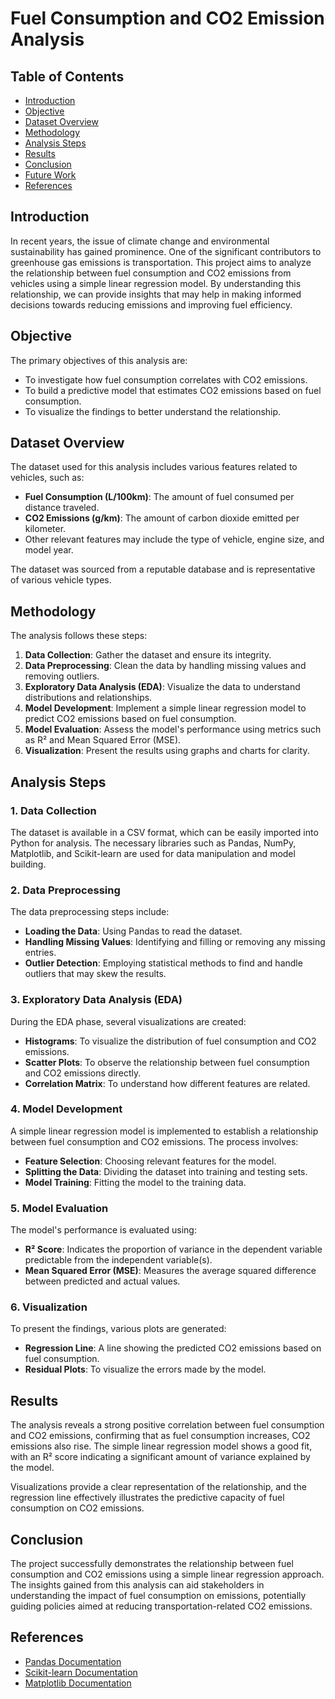 # Fuel Consumption and CO2 Emission Analysis

## Table of Contents
- [Introduction](#introduction)
- [Objective](#objective)
- [Dataset Overview](#dataset-overview)
- [Methodology](#methodology)
- [Analysis Steps](#analysis-steps)
- [Results](#results)
- [Conclusion](#conclusion)
- [Future Work](#future-work)
- [References](#references)

## Introduction

In recent years, the issue of climate change and environmental sustainability has gained prominence. One of the significant contributors to greenhouse gas emissions is transportation. This project aims to analyze the relationship between fuel consumption and CO2 emissions from vehicles using a simple linear regression model. By understanding this relationship, we can provide insights that may help in making informed decisions towards reducing emissions and improving fuel efficiency.

## Objective

The primary objectives of this analysis are:
- To investigate how fuel consumption correlates with CO2 emissions.
- To build a predictive model that estimates CO2 emissions based on fuel consumption.
- To visualize the findings to better understand the relationship.

## Dataset Overview

The dataset used for this analysis includes various features related to vehicles, such as:
- **Fuel Consumption (L/100km)**: The amount of fuel consumed per distance traveled.
- **CO2 Emissions (g/km)**: The amount of carbon dioxide emitted per kilometer.
- Other relevant features may include the type of vehicle, engine size, and model year.

The dataset was sourced from a reputable database and is representative of various vehicle types.

## Methodology

The analysis follows these steps:
1. **Data Collection**: Gather the dataset and ensure its integrity.
2. **Data Preprocessing**: Clean the data by handling missing values and removing outliers.
3. **Exploratory Data Analysis (EDA)**: Visualize the data to understand distributions and relationships.
4. **Model Development**: Implement a simple linear regression model to predict CO2 emissions based on fuel consumption.
5. **Model Evaluation**: Assess the model's performance using metrics such as R² and Mean Squared Error (MSE).
6. **Visualization**: Present the results using graphs and charts for clarity.

## Analysis Steps

### 1. Data Collection

The dataset is available in a CSV format, which can be easily imported into Python for analysis. The necessary libraries such as Pandas, NumPy, Matplotlib, and Scikit-learn are used for data manipulation and model building.

### 2. Data Preprocessing

The data preprocessing steps include:
- **Loading the Data**: Using Pandas to read the dataset.
- **Handling Missing Values**: Identifying and filling or removing any missing entries.
- **Outlier Detection**: Employing statistical methods to find and handle outliers that may skew the results.

### 3. Exploratory Data Analysis (EDA)

During the EDA phase, several visualizations are created:
- **Histograms**: To visualize the distribution of fuel consumption and CO2 emissions.
- **Scatter Plots**: To observe the relationship between fuel consumption and CO2 emissions directly.
- **Correlation Matrix**: To understand how different features are related.

### 4. Model Development

A simple linear regression model is implemented to establish a relationship between fuel consumption and CO2 emissions. The process involves:
- **Feature Selection**: Choosing relevant features for the model.
- **Splitting the Data**: Dividing the dataset into training and testing sets.
- **Model Training**: Fitting the model to the training data.

### 5. Model Evaluation

The model's performance is evaluated using:
- **R² Score**: Indicates the proportion of variance in the dependent variable predictable from the independent variable(s).
- **Mean Squared Error (MSE)**: Measures the average squared difference between predicted and actual values.

### 6. Visualization

To present the findings, various plots are generated:
- **Regression Line**: A line showing the predicted CO2 emissions based on fuel consumption.
- **Residual Plots**: To visualize the errors made by the model.

## Results

The analysis reveals a strong positive correlation between fuel consumption and CO2 emissions, confirming that as fuel consumption increases, CO2 emissions also rise. The simple linear regression model shows a good fit, with an R² score indicating a significant amount of variance explained by the model.

Visualizations provide a clear representation of the relationship, and the regression line effectively illustrates the predictive capacity of fuel consumption on CO2 emissions.

## Conclusion

The project successfully demonstrates the relationship between fuel consumption and CO2 emissions using a simple linear regression approach. The insights gained from this analysis can aid stakeholders in understanding the impact of fuel consumption on emissions, potentially guiding policies aimed at reducing transportation-related CO2 emissions.

## References

- [Pandas Documentation](https://pandas.pydata.org/docs/)
- [Scikit-learn Documentation](https://scikit-learn.org/stable/documentation.html)
- [Matplotlib Documentation](https://matplotlib.org/stable/contents.html)

